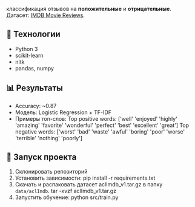 классификация отзывов на **положительные** и **отрицательные**.  
Датасет: [IMDB Movie Reviews](https://ai.stanford.edu/~amaas/data/sentiment/).

## 🚀 Технологии
- Python 3
- scikit-learn
- nltk
- pandas, numpy

## 📊 Результаты
- Accuracy: ~0.87
- Модель: Logistic Regression + TF-IDF
- Примеры топ-слов:
  Top positive words: ['well' 'enjoyed' 'highly' 'amazing' 'favorite' 'wonderful' 'perfect'
 'best' 'excellent' 'great']
Top negative words: ['worst' 'bad' 'waste' 'awful' 'boring' 'poor' 'worse' 'terrible'
 'nothing' 'poorly']

## 📂 Запуск проекта
1. Склонировать репозиторий
2. Установить зависимости:
   pip install -r requirements.txt
3. Скачать и распаковать датасет aclImdb_v1.tar.gz в папку `data/aclImdb`.
   tar -xvzf aclImdb_v1.tar.gz
4. Запустить обучение:
   python src/train.py


